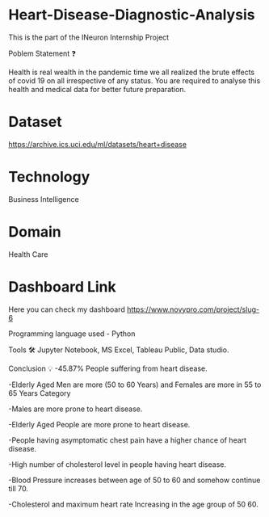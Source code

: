 # Heart-Disease-Diagnostic-Analysis
This is the part of the INeuron Internship Project

Poblem Statement ❓

Health is real wealth in the pandemic time we all realized the brute effects of covid 19 on all irrespective of any status. You are required to analyse this health and medical data for better future preparation.

# Dataset
https://archive.ics.uci.edu/ml/datasets/heart+disease
# Technology
Business Intelligence
# Domain
Health Care
# Dashboard Link
Here you can check my dashboard  https://www.novypro.com/project/slug-6

Programming language used - Python

Tools 🛠 Jupyter Notebook, MS Excel, Tableau Public, Data studio.

Conclusion 💡 -45.87% People suffering from heart disease.

-Elderly Aged Men are more (50 to 60 Years) and Females are more in 55 to 65 Years Category

-Males are more prone to heart disease.

-Elderly Aged People are more prone to heart disease.

-People having asymptomatic chest pain have a higher chance of heart disease.

-High number of cholesterol level in people having heart disease.

-Blood Pressure increases between age of 50 to 60 and somehow continue till 70.

-Cholesterol and maximum heart rate Increasing in the age group of 50 60.
